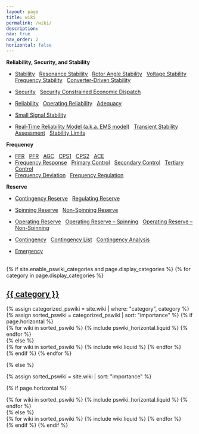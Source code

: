 ```yaml
---
layout: page
title: wiki
permalink: /wiki/
description:
nav: true
nav_order: 2
horizontal: false
---
```


**Reliability, Security, and Stability**

- [Stability](/wiki/stability) &nbsp; [Resonance Stability](/wiki/resonance-stability) &nbsp; [Rotor Angle Stability](/wiki/rotor-angle-stability) &nbsp; [Voltage Stability](/wiki/voltage-stability) &nbsp; [Frequency Stability](/wiki/frequency-stability) &nbsp; [Converter-Driven Stability](/wiki/converter-driven-stability)
- [Security](/wiki/security) &nbsp; [Security Constrained Economic Dispatch](/wiki/economic-dispatch)
- [Reliability](/wiki/reliability) &nbsp; [Operating Reliability](/wiki/operating-reliability) &nbsp; [Adequacy](/wiki/adequacy)

- [Small Signal Stability](/wiki/small-signal-stability)

- [Real-Time Reliability Model (a.k.a. EMS model)](/wiki/real-time-reliability-model) &nbsp; [Transient Stability Assessment](/wiki/transient-stability-assessment) &nbsp; [Stability Limits](/wiki/stability-limits)

**Frequency**

- [FFR](/wiki/fast-frequency-response) &nbsp; [PFR](/wiki/primary-frequency-response) &nbsp; [AGC](/wiki/automatic-generation-control) &nbsp; [CPS1](/wiki/control-performance-standard-1) &nbsp; [CPS2](/wiki/control-performance-standard-2) &nbsp; [ACE](/wiki/area-control-error)
- [Frequency Response](/wiki/frequnecy-response) &nbsp; [Primary Control](/wiki/primary-control) &nbsp; [Secondary Control](/wiki/secondary-control) &nbsp; [Tertiary Control](/wiki/tertiary-control)
- [Frequency Deviation](/wiki/frequency-deviation) &nbsp; [Frequency Regulation](/wiki/frequency-regulation)

**Reserve**

- [Contingency Reserve](/wiki/contingency-reserve) &nbsp; [Regulating Reserve](/wiki/regulating-reserve)
- [Spinning Reserve](/wiki/spinning-reserve) &nbsp; [Non-Spinning Reserve](/wiki/non-spinning-reserve)
- [Operating Reserve](/wiki/operting-reserve) &nbsp; [Operating Reserve – Spinning](/wiki/operating-reserve-spinning) &nbsp; [Operating Reserve – Non-Spinning](/wiki/operating-reserve-non-spinning)

- [Contingency](/wiki/contingency) &nbsp; [Contingency List](/wiki/contingency-list) &nbsp; [Contingency Analysis](/wiki/contingency-analysis)
- [Emergency](/wiki/emergency)

<br>

<!-- pages/wiki.md -->
<div class="wiki">
{% if site.enable_pswiki_categories and page.display_categories %}
  <!-- Display categorized wiki -->
  {% for category in page.display_categories %}
  <a id="{{ category }}" href=".#{{ category }}">
    <h2 class="category">{{ category }}</h2>
  </a>
  {% assign categorized_pswiki = site.wiki | where: "category", category %}
  {% assign sorted_pswiki = categorized_pswiki | sort: "importance" %}
  <!-- Generate cards for each wiki -->
  {% if page.horizontal %}
  <div class="container">
    <div class="row row-cols-1 row-cols-md-2">
    {% for wiki in sorted_pswiki %}
      {% include pswiki_horizontal.liquid %}
    {% endfor %}
    </div>
  </div>
  {% else %}
  <div class="row row-cols-1 row-cols-md-3">
    {% for wiki in sorted_pswiki %}
      {% include wiki.liquid %}
    {% endfor %}
  </div>
  {% endif %}
  {% endfor %}

{% else %}

<!-- Display wiki without categories -->

{% assign sorted_pswiki = site.wiki | sort: "importance" %}

  <!-- Generate cards for each wiki -->

{% if page.horizontal %}

  <div class="container">
    <div class="row row-cols-1 row-cols-md-2">
    {% for wiki in sorted_pswiki %}
      {% include pswiki_horizontal.liquid %}
    {% endfor %}
    </div>
  </div>
  {% else %}
  <div class="row row-cols-1 row-cols-md-3">
    {% for wiki in sorted_pswiki %}
      {% include wiki.liquid %}
    {% endfor %}
  </div>
  {% endif %}
{% endif %}
</div>

<br>

